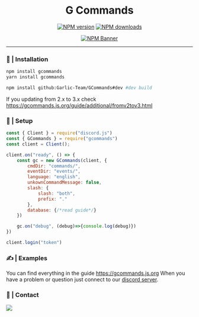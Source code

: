 <div align="center">
    <h1>G Commands</h1>
  <p>
    <a href="https://www.npmjs.com/package/gcommands"><img src="https://img.shields.io/npm/v/discord-buttons?maxAge=3600" alt="NPM version" /></a>
    <a href="https://www.npmjs.com/package/discord-buttons"><img src="https://img.shields.io/npm/dt/gcommands?maxAge=3600" alt="NPM downloads" /></a>
  </p>
  <p>
    <a href="https://www.npmjs.com/package/gcommands"><img src="https://nodei.co/npm/gcommands.png?downloads=true&stars=true" alt="NPM Banner"></a>
  </p>
</div>

---

### 📂 | Installation
```sh
npm install gcommands
yarn install gcommands

npm install github:Garlic-Team/GCommands#dev #dev build
```

If you updating from 2.x to 3.x check https://gcommands.js.org/guide/additional/fromv2tov3.html

### 📜 | Setup
```js
const { Client } = require("discord.js")
const { GCommands } = require("gcommands")
const client = Client();

client.on("ready", () => {
    const gc = new GCommands(client, {
        cmdDir: "commands/",
        eventDir: "events/",
        language: "english",
        unkownCommandMessage: false,
        slash: {
            slash: "both",
            prefix: "."
        },
        database: {/*read guide*/}
    })

    gc.on("debug", (debug)=>{console.log(debug)})
})

client.login("token")
```

### ✍ | Examples
You can find everything in the guide https://gcommands.js.org
When you have a problem or question just connect to our [discord server](https://discord.gg/AjKJSBbGm2).

### 👥 | Contact
<a href="https://discord.gg/AjKJSBbGm2"><img src="https://discord.com/api/guilds/833628077556367411/widget.png?style=banner1"></a>